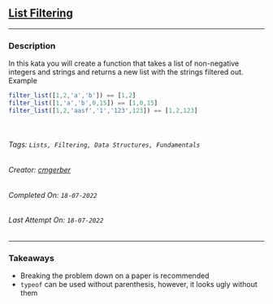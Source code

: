 ## [List Filtering](https://www.codewars.com/kata/53dbd5315a3c69eed20002dd)
---
### Description

In this kata you will create a function that takes a list of non-negative integers and strings and returns a new list with the strings filtered out.
Example

```javascript
filter_list([1,2,'a','b']) == [1,2]
filter_list([1,'a','b',0,15]) == [1,0,15]
filter_list([1,2,'aasf','1','123',123]) == [1,2,123]
```

<br>

###### Tags: `Lists, Filtering, Data Structures, Fundamentals` 

###### Creator: [cmgerber](https://www.codewars.com/users/cmgerber)

###### Completed On: `18-07-2022`

###### Last Attempt On: `18-07-2022`

---

### Takeaways
- Breaking the problem down on a paper is recommended
- `typeof` can be used without parenthesis, however, it looks ugly without them